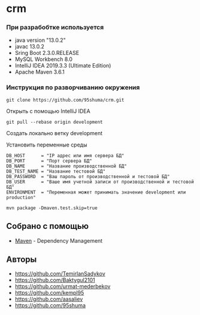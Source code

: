 # crm

### При разрабобтке используется

* java version "13.0.2"
* javac 13.0.2
* Sring Boot 2.3.0.RELEASE
* MySQL Workbench 8.0
* IntelliJ IDEA 2019.3.3 (Ultimate Edition)
* Apache Maven 3.6.1

### Инструкция по разворчиванию окружения

```
git clone https://github.com/95shuma/crm.git
```

Открыть с помощью IntelliJ IDEA

```
git pull --rebase origin development
```
Создать локально ветку development

Установить переменные среды
```
DB_HOST      = "IP адрес или имя сервера БД"
DB_PORT      = "Порт сервера БД"
DB_NAME      = "Название производственной БД"
DB_TEST_NAME = "Название тестовой БД"
DB_PASSWORD  = "Ваш пароль от производственной и тестовой БД"
DB_USER      = "Ваше имя учетной записи от производственной и тестовой БД"
ENVIRONMENT  = "Переменная может принимать значение development или production"
```
```
mvn package -Dmaven.test.skip=true 
```

## Собрано с помощью

* [Maven](https://maven.apache.org/) - Dependency Management

## Авторы

* https://github.com/TemirlanSadykov
* https://github.com/Baktygul2101
* https://github.com/urmat-mederbekov
* https://github.com/kempl95
* https://github.com/aasaliev
* https://github.com/95shuma
